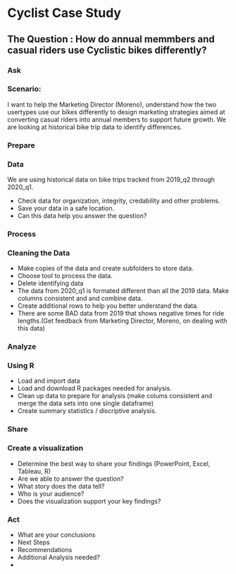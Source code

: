# Cyclist Case Study

## The Question : How do annual memmbers and casual riders use Cyclistic bikes differently?

### Ask
### Scenario: 
I want to help the Marketing Director (Moreno), understand how the two usertypes use our bikes differently to design marketing strategies aimed at converting casual riders into annual members to support future growth. We are looking at historical bike trip data to identify differences.

### Prepare
### Data
We are using historical data on bike trips tracked from 2019_q2 through 2020_q1. 
* Check data for organization, integrity, credability and other problems. 
* Save your data in a safe location. 
* Can this data help you answer the question?

### Process
### Cleaning the Data
* Make copies of the data and create subfolders to store data. 
* Choose tool to process the data. 
* Delete identifying data
* The data from 2020_q1 is formated different than all the 2019 data. Make columns consistent and and combine data. 
* Create additional rows to help you better understand the data. 
* There are some BAD data from 2019 that shows negative times for ride lengths.(Get feedback from Marketing Director, Moreno, on dealing with this data) 

### Analyze
### Using R
* Load and import data
* Load and download R packages needed for analysis. 
* Clean up data to prepare for analysis (make colums consistent and merge the data sets into one single dataframe)
* Create summary statistics / discriptive analysis.

### Share
### Create a visualization 
* Determine the best way to share your findings (PowerPoint, Excel, Tableau, R) 
* Are we able to answer the question?
* What story does the data tell?
* Who is your audience?
* Does the visualization support your key findings?

### Act
* What are your conclusions
* Next Steps
* Recommendations 
* Additional Analysis needed?
* 
